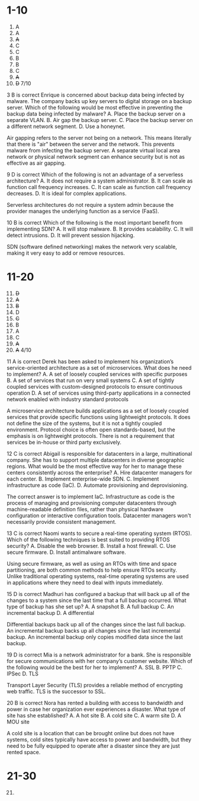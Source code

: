 # 1-10
1. A
2. A
3. ~~A~~
4. C
5. C
6. B
7. B
8. C
9. ~~A~~
10. ~~D~~
7/10

3 B is correct
Enrique is concerned about backup data being infected by malware. The company backs up key servers to digital storage on a backup server. Which of the following would be most effective in preventing the backup data being infected by malware?
A. Place the backup server on a separate VLAN.
B. Air gap the backup server.
C. Place the backup server on a different network segment.
D. Use a honeynet.

Air gapping refers to the server not being on a network. This means literally that there is "air" between the server and the network. This prevents malware from infecting the backup server. A separate virtual local area network or physical network segment can enhance security but is not as effective as air gapping.

9 D is correct
Which of the following is not an advantage of a serverless architecture?
A. It does not require a system administrator.
B. It can scale as function call frequency increases.
C. It can scale as function call frequency decreases.
D. It is ideal for complex applications.

Serverless architectures do not require a system admin because the provider manages the underlying function as a service (FaaS).

10 B is correct
Which of the following is the most important benefit from implementing SDN?
A. It will stop malware.
B. It provides scalability.
C. It will detect intrusions.
D. It will prevent session hijacking.

SDN (software defined networking) makes the network very scalable, making it very easy to add or remove resources.

# 11-20
11. ~~D~~
12. ~~A~~
13. ~~B~~
14. D
15. ~~C~~
16. B
17. A
18. C
19. ~~A~~
20. ~~A~~
4/10

11 A is correct
Derek has been asked to implement his organization’s service-oriented architecture as a set of microservices. What does he need to implement?
A. A set of loosely coupled services with specific purposes
B. A set of services that run on very small systems
C. A set of tightly coupled services with custom-designed protocols to ensure continuous
operation
D. A set of services using third-party applications in a connected network enabled with
industry standard protocols

A microservice architecture builds applications as a set of loosely coupled services that provide specific functions using lightweight protocols. It does not define the size of the systems, but it is not a tightly coupled environment. Protocol choice is often open standards-based, but the emphasis is on lightweight protocols. There is not a requirement that services be in-house or third party exclusively. 

12 C is correct
Abigail is responsible for datacenters in a large, multinational company. She has to support multiple datacenters in diverse geographic regions. What would be the most effective way for her to manage these centers consistently across the enterprise?
A. Hire datacenter managers for each center.
B. Implement enterprise-wide SDN.
C. Implement infrastructure as code (IaC).
D. Automate provisioning and deprovisioning.

The correct answer is to implement IaC. Infrastructure as code is the process of managing and provisioning computer datacenters through machine-readable definition files, rather than physical hardware configuration or interactive configuration tools. Datacenter managers won't necessarily provide consistent management.

13 C is correct
Naomi wants to secure a real-time operating system (RTOS). Which of the following
techniques is best suited to providing RTOS security?
A. Disable the web browser.
B. Install a host firewall.
C. Use secure firmware.
D. Install antimalware software.

Using secure firmware, as well as using an RTOs with time and space partitioning, are both common methods to help ensure RTOs security. Unlike traditional operating systems, real-time operating systems are used in applications where they need to deal with inputs immediately. 

15 D is correct
Madhuri has configured a backup that will back up all of the changes to a system since the last time that a full backup occurred. What type of backup has she set up?
A. A snapshot
B. A full backup
C. An incremental backup
D. A differential

Differential backups back up all of the changes since the last full backup. An incremental backup backs up all changes since the last incremental backup. An incremental backup only copies modified data since the last backup.

19 D is correct
Mia is a network administrator for a bank. She is responsible for secure communications
with her company’s customer website. Which of the following would be the best for her to
implement?
A. SSL
B. PPTP
C. IPSec
D. TLS

Transport Layer Security (TLS) provides a reliable method of encrypting web traffic. TLS is the successor to SSL.

20 B is correct
Nora has rented a building with access to bandwidth and power in case her organization ever experiences a disaster. What type of site has she established?
A. A hot site
B. A cold site
C. A warm site
D. A MOU site

A cold site is a location that can be brought online but does not have systems, cold sites typically have access to power and bandwidth, but they need to be fully equipped to operate after a disaster since they are just rented space.

# 21-30 
21. 